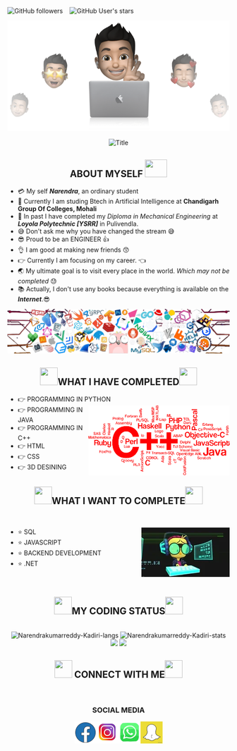 <img alt="GitHub followers" src="https://img.shields.io/github/followers/Narendrakumarreddy-Kadiri?style=social"> &nbsp;&nbsp; <img alt="GitHub User's stars" src="https://img.shields.io/github/stars/Narendrakumarreddy-Kadiri?style=social"> &nbsp;&nbsp;


<p align="center">
<img src="sourcefiles/images/hlo.png">
  </p>
<div align="center">
  <img src="https://readme-typing-svg.herokuapp.com?font=Architects+Daughter&color=%2338C2FF&size=50&center=true&vCenter=true&height=60&width=600&lines=Hi+Guys!+This+is+Narendra!!!;Welcome+to+my+profile!!!" alt="Title"></img>
</div>
<!--coding logo
<img src="https://media2.giphy.com/media/QssGEmpkyEOhBCb7e1/giphy.gif?cid=ecf05e47a0n3gi1bfqntqmob8g9aid1oyj2wr3ds3mg700bl&rid=giphy.gif" width="50px" height="50px">
<!--states
<img src="https://media0.giphy.com/media/cNZqrH5IzOG0xrlWks/giphy.gif?cid=ecf05e47map255q427en9uprqc1sb0unjq5k4fnqg5pmhhs4&rid=giphy.gif&ct=s" width="50px" height="50px">
<!--contact symbol
<img src='https://raw.githubusercontent.com/ShahriarShafin/ShahriarShafin/main/Assets/handshake.gif' width="50px" height="50px">
-->

  <h2 align="center">ABOUT MYSELF <img src="https://raw.githubusercontent.com/nixin72/nixin72/master/wave.gif" width="50px" height="40px"></h2>


- :credit_card: My self ***Narendra***, an ordinary student
- :school: Currently I am studing Btech in Artificial Intelligence at **Chandigarh Group Of Colleges, Mohali**
- :school: In past I have completed my *Diploma in Mechanical Engineering* at ***Loyola Polytechnic [YSRR]*** in Pulivendla.
- :sweat_smile: Don't ask me why you have changed the stream :sweat_smile: 
- :sunglasses: Proud to be an ENGINEER 👍
- :ok_hand: I am good at making new friends 😙
- :point_right: Currently I am focusing on my career. 👈
- :earth_asia: My ultimate goal is to visit every place in the world. *Which may not be completed* 😓
- :books: Actually, I don't use any books because everything is available on the ***Internet***.:sunglasses:

<img src="sourcefiles/images/header_1-removebg.png">
<h2 align="center"><img src="https://media0.giphy.com/media/cNZqrH5IzOG0xrlWks/giphy.gif?cid=ecf05e47map255q427en9uprqc1sb0unjq5k4fnqg5pmhhs4&rid=giphy.gif&ct=s" width="40px" height="40px">WHAT I HAVE COMPLETED<img src="https://media0.giphy.com/media/cNZqrH5IzOG0xrlWks/giphy.gif?cid=ecf05e47map255q427en9uprqc1sb0unjq5k4fnqg5pmhhs4&rid=giphy.gif&ct=s" width="40px" height="40px"></h2>

- 👉 PROGRAMMING IN PYTHON <img src="sourcefiles/images/logos-removebg-preview.png" align="right">
- 👉 PROGRAMMING IN JAVA
- 👉 PROGRAMMING IN C++
- 👉 HTML
- 👉 CSS
- 👉 3D DESINING

<h2 align="center"><img src="https://media0.giphy.com/media/cNZqrH5IzOG0xrlWks/giphy.gif?cid=ecf05e47map255q427en9uprqc1sb0unjq5k4fnqg5pmhhs4&rid=giphy.gif&ct=s" width="40px" height="40px">WHAT I WANT TO COMPLETE<img src="https://media0.giphy.com/media/cNZqrH5IzOG0xrlWks/giphy.gif?cid=ecf05e47map255q427en9uprqc1sb0unjq5k4fnqg5pmhhs4&rid=giphy.gif&ct=s" width="40px" height="40px"></h2>
<br>



- ⭐ SQL <img src="sourcefiles/images/coding giphy.webp" align="right">
- ⭐ JAVASCRIPT
- ⭐ BACKEND DEVELOPMENT
- ⭐ .NET
<br>
<h2 align="center"><img src="https://media2.giphy.com/media/QssGEmpkyEOhBCb7e1/giphy.gif?cid=ecf05e47a0n3gi1bfqntqmob8g9aid1oyj2wr3ds3mg700bl&rid=giphy.gif" width="40px" height="40px">MY CODING STATUS<img src="https://media2.giphy.com/media/QssGEmpkyEOhBCb7e1/giphy.gif?cid=ecf05e47a0n3gi1bfqntqmob8g9aid1oyj2wr3ds3mg700bl&rid=giphy.gif" width="40px" height="40px"></h2>

<br>
<div align="center">
<img height="150em" src="https://github-readme-stats.vercel.app/api/top-langs/?username=Narendrakumarreddy-Kadiri&layout=compact&show_icon=true&theme=dark" alt="Narendrakumarreddy-Kadiri-langs"/>
<img height="150em" src="https://github-readme-stats.vercel.app/api/?username=Narendrakumarreddy-Kadiri&layout=compact&show_icon=true&theme=dark" alt="Narendrakumarreddy-Kadiri-stats"/>
</div>
<div align="center">
  <img src="http://github-readme-streak-stats.herokuapp.com?user=Narendrakumarreddy-Kadiri&theme=dark&background=0d1117&hide_border=true" />
  <img src="https://activity-graph.herokuapp.com/graph?username=Narendrakumarreddy-Kadiri&theme=react-dark"/>
  
</div>

<h2 align="center"><img src='https://raw.githubusercontent.com/ShahriarShafin/ShahriarShafin/main/Assets/handshake.gif' width="40px" height="40px">
CONNECT WITH ME<img src='https://raw.githubusercontent.com/ShahriarShafin/ShahriarShafin/main/Assets/handshake.gif' width="40px" height="40px"></h2>
<br>
<h3 align="center">SOCIAL MEDIA</h4>
<div aign="center">
  <p align="center">
  <a href="https://www.facebook.com/narendrakumar.reddy.754"><img src="sourcefiles/images/fb1.webp" width="50px" height="50px"></a><a href="https://www.instagram.com/_.mr__reddy/"><img src="sourcefiles/images/instalogo2.webp" width="50px" height="50px"></a><a href="https://l.instagram.com/?u=https%3A%2F%2Fbit.ly%2F3sThpMe&e=ATOooKAvCmB7-dOtPSIaUFNA34n_oa4hvQdmG-2o0lK3vT_wrlOkQ0vpjz3y_nSKq96OUGwvpUEBfVjsz21rsWQ&s=1"><img src="sourcefiles/images/whatsapp logo.webp" width="50px" height="50px"></a><a href="https://www.snapchat.com/add/just_narendra?share_id=LM61Y7SnPYM&locale=en-GB"><img src="sourcefiles/images/sc.webp" width="50px" height="50px"></a>
  </p>
</div>
<br>


